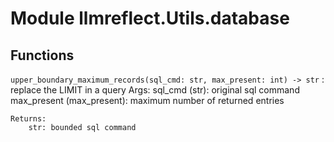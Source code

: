 Module llmreflect.Utils.database
================================

Functions
---------

    
`upper_boundary_maximum_records(sql_cmd: str, max_present: int) ‑> str`
:   replace the LIMIT in a query
    Args:
        sql_cmd (str): original sql command
        max_present (max_present): maximum number of returned entries
    
    Returns:
        str: bounded sql command